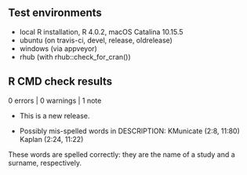 ## Test environments

* local R installation, R 4.0.2, macOS Catalina 10.15.5
* ubuntu (on travis-ci, devel, release, oldrelease)
* windows (via appveyor)
* rhub (with rhub::check_for_cran())

## R CMD check results

0 errors | 0 warnings | 1 note

* This is a new release.

* Possibly mis-spelled words in DESCRIPTION:
    KMunicate (2:8, 11:80)
    Kaplan (2:24, 11:22)
    
These words are spelled correctly: they are the name of a study and a surname, respectively.

